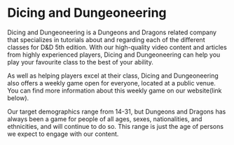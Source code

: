 # Dicing and Dungeoneering

Dicing and Dungeoneering is a Dungeons and Dragons related company that specializes in tutorials about and regarding each of the different classes for D&D 5th edition. With our high-quality video content and articles from highly experienced players, Dicing and Dungeoneering can help you play your favourite class to the best of your ability. 

As well as helping players excel at their class, Dicing and Dungeoneering also offers a weekly game open for everyone, located at a public venue. You can find more information about this weekly game on our website(link below).

Our target demographics range from 14-31, but Dungeons and Dragons has always been a game for people of all ages, sexes, nationalities, and ethnicities, and will continue to do so. This range is just the age of persons we expect to engage with our content. 
